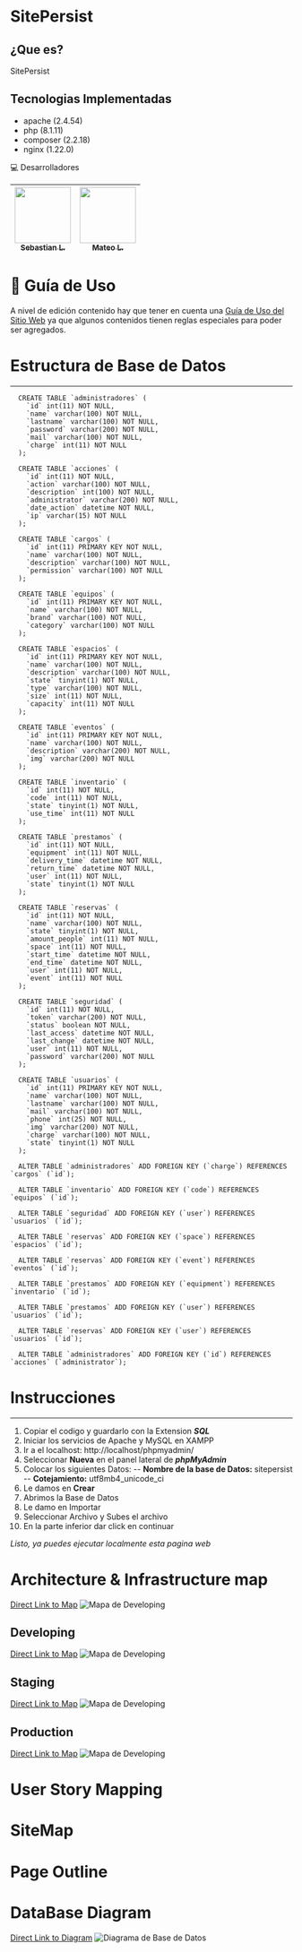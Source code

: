 # SitePersist

## ¿Que es?

SitePersist

## Tecnologias Implementadas

- apache (2.4.54)
- php (8.1.11)
- composer (2.2.18)
- nginx (1.22.0)

💻 Desarrolladores

| [<img src="https://avatars.githubusercontent.com/u/100486485?=4" width="100px;"/><br /><sub><b>Sebastian L.</b></sub>](https://github.com/SebastianLopezOsorno-SENA) | [<img src="https://avatars.githubusercontent.com/u/103140681?v=4" width="100px;"/><br /><sub><b>Mateo L.</b></sub>](https://github.com/Matthew1403) |
| :---------------------------------------------------------------------------------------------------------------------------------------------------------------------------: | :----------------------------------------------------------------------------------------------------------------------------------------------------------: |

# 📑 Guía de Uso

A nivel de edición contenido hay que tener en cuenta una [Guía de Uso del Sitio Web](./docs/GUIA.md) ya que algunos contenidos tienen reglas especiales para poder ser agregados.

# Estructura de Base de Datos

---
~~~
  CREATE TABLE `administradores` (
    `id` int(11) NOT NULL,
    `name` varchar(100) NOT NULL,
    `lastname` varchar(100) NOT NULL,
    `password` varchar(200) NOT NULL,
    `mail` varchar(100) NOT NULL,
    `charge` int(11) NOT NULL
  );

  CREATE TABLE `acciones` (
    `id` int(11) NOT NULL,
    `action` varchar(100) NOT NULL,
    `description` int(100) NOT NULL,
    `administrator` varchar(200) NOT NULL,
    `date_action` datetime NOT NULL,
    `ip` varchar(15) NOT NULL
  );

  CREATE TABLE `cargos` (
    `id` int(11) PRIMARY KEY NOT NULL,
    `name` varchar(100) NOT NULL,
    `description` varchar(100) NOT NULL,
    `permission` varchar(100) NOT NULL
  );

  CREATE TABLE `equipos` (
    `id` int(11) PRIMARY KEY NOT NULL,
    `name` varchar(100) NOT NULL,
    `brand` varchar(100) NOT NULL,
    `category` varchar(100) NOT NULL
  );

  CREATE TABLE `espacios` (
    `id` int(11) PRIMARY KEY NOT NULL,
    `name` varchar(100) NOT NULL,
    `description` varchar(100) NOT NULL,
    `state` tinyint(1) NOT NULL,
    `type` varchar(100) NOT NULL,
    `size` int(11) NOT NULL,
    `capacity` int(11) NOT NULL
  );

  CREATE TABLE `eventos` (
    `id` int(11) PRIMARY KEY NOT NULL,
    `name` varchar(100) NOT NULL,
    `description` varchar(200) NOT NULL,
    `img` varchar(200) NOT NULL
  );

  CREATE TABLE `inventario` (
    `id` int(11) NOT NULL,
    `code` int(11) NOT NULL,
    `state` tinyint(1) NOT NULL,
    `use_time` int(11) NOT NULL
  );

  CREATE TABLE `prestamos` (
    `id` int(11) NOT NULL,
    `equipment` int(11) NOT NULL,
    `delivery_time` datetime NOT NULL,
    `return_time` datetime NOT NULL,
    `user` int(11) NOT NULL,
    `state` tinyint(1) NOT NULL
  );

  CREATE TABLE `reservas` (
    `id` int(11) NOT NULL,
    `name` varchar(100) NOT NULL,
    `state` tinyint(1) NOT NULL,
    `amount_people` int(11) NOT NULL,
    `space` int(11) NOT NULL,
    `start_time` datetime NOT NULL,
    `end_time` datetime NOT NULL,
    `user` int(11) NOT NULL,
    `event` int(11) NOT NULL
  );

  CREATE TABLE `seguridad` (
    `id` int(11) NOT NULL,
    `token` varchar(200) NOT NULL,
    `status` boolean NOT NULL,
    `last_access` datetime NOT NULL,
    `last_change` datetime NOT NULL,
    `user` int(11) NOT NULL,
    `password` varchar(200) NOT NULL
  );

  CREATE TABLE `usuarios` (
    `id` int(11) PRIMARY KEY NOT NULL,
    `name` varchar(100) NOT NULL,
    `lastname` varchar(100) NOT NULL,
    `mail` varchar(100) NOT NULL,
    `phone` int(25) NOT NULL,
    `img` varchar(200) NOT NULL,
    `charge` varchar(100) NOT NULL,
    `state` tinyint(1) NOT NULL
  );

  ALTER TABLE `administradores` ADD FOREIGN KEY (`charge`) REFERENCES `cargos` (`id`);

  ALTER TABLE `inventario` ADD FOREIGN KEY (`code`) REFERENCES `equipos` (`id`);

  ALTER TABLE `seguridad` ADD FOREIGN KEY (`user`) REFERENCES `usuarios` (`id`);

  ALTER TABLE `reservas` ADD FOREIGN KEY (`space`) REFERENCES `espacios` (`id`);

  ALTER TABLE `reservas` ADD FOREIGN KEY (`event`) REFERENCES `eventos` (`id`);

  ALTER TABLE `prestamos` ADD FOREIGN KEY (`equipment`) REFERENCES `inventario` (`id`);

  ALTER TABLE `prestamos` ADD FOREIGN KEY (`user`) REFERENCES `usuarios` (`id`);

  ALTER TABLE `reservas` ADD FOREIGN KEY (`user`) REFERENCES `usuarios` (`id`);

  ALTER TABLE `administradores` ADD FOREIGN KEY (`id`) REFERENCES `acciones` (`administrator`);
~~~

# Instrucciones
---

 1. Copiar el codigo y guardarlo con la Extension ***SQL***
 2. Iniciar los servicios de Apache y MySQL en XAMPP
 3. Ir a el localhost: http://localhost/phpmyadmin/
 4. Seleccionar **Nueva** en el panel lateral de ***phpMyAdmin***
 5. Colocar los siguientes Datos: 
--		       **Nombre de la base de Datos:** sitepersist
--		       **Cotejamiento:** utf8mb4_unicode_ci
 5. Le damos en **Crear**
 6. Abrimos la Base de Datos
 7. Le damo en Importar
 8. Seleccionar Archivo y Subes el archivo
 9. En la parte inferior dar click en continuar
 
 *Listo, ya puedes ejecutar localmente esta pagina web*


# Architecture & Infrastructure map

[Direct Link to Map](https://lucid.app/publicSegments/view/89f254ef-faee-44d4-a3f1-924dc2c5434d/image.png)
![Mapa de Developing](/docs/general.png)

## Developing

[Direct Link to Map](https://lucid.app/publicSegments/view/275ec419-eb6e-4f41-bf58-8ddff551e644/image.png)
![Mapa de Developing](/docs/developing.png)

## Staging

[Direct Link to Map](https://lucid.app/publicSegments/view/275ec419-eb6e-4f41-bf58-8ddff551e644/image.png)
![Mapa de Developing](/docs/developing.png)

## Production

[Direct Link to Map](https://lucid.app/publicSegments/view/275ec419-eb6e-4f41-bf58-8ddff551e644/image.png)
![Mapa de Developing](/docs/developing.png)

# User Story Mapping

# SiteMap

# Page Outline

# DataBase Diagram

[Direct Link to Diagram](https://dbdiagram.io/embed/634f6f5a4709410195902535)
![Diagrama de Base de Datos](/docs/diagram.png)
